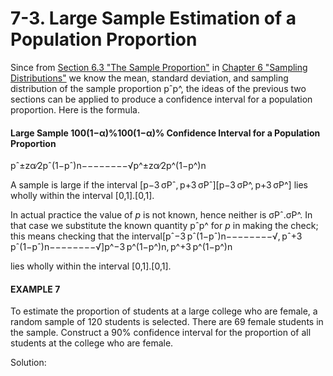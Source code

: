 # 7-3. Large Sample Estimation of a Population Proportion

Since from [Section 6.3 "The Sample Proportion"](https://saylordotorg.github.io/text_introductory-statistics/fwk-shafer-ch06_s03#fwk-shafer-ch06_s03) in [Chapter 6 "Sampling Distributions"](https://saylordotorg.github.io/text_introductory-statistics/s10-sampling-distributions.html) we know the mean, standard deviation, and sampling distribution of the sample proportion pˆp^, the ideas of the previous two sections can be applied to produce a confidence interval for a population proportion. Here is the formula.

#### Large Sample 100\(1−α\)%100\(1−α\)% Confidence Interval for a Population Proportion

pˆ±zα∕2pˆ\(1−pˆ\)n−−−−−−−−√p^±zα∕2p^\(1−p^\)n

A sample is large if the interval \[p−3 σPˆ, p+3 σPˆ\]\[p−3 σP^, p+3 σP^\] lies wholly within the interval \[0,1\].\[0,1\].

In actual practice the value of _p_ is not known, hence neither is σPˆ.σP^. In that case we substitute the known quantity pˆp^ for _p_ in making the check; this means checking that the interval\[pˆ−3 pˆ\(1−pˆ\)n−−−−−−−−√, pˆ+3 pˆ\(1−pˆ\)n−−−−−−−−√\]p^−3 p^\(1−p^\)n, p^+3 p^\(1−p^\)n

lies wholly within the interval \[0,1\].\[0,1\].

#### EXAMPLE 7

To estimate the proportion of students at a large college who are female, a random sample of 120 students is selected. There are 69 female students in the sample. Construct a 90% confidence interval for the proportion of all students at the college who are female.

Solution:


